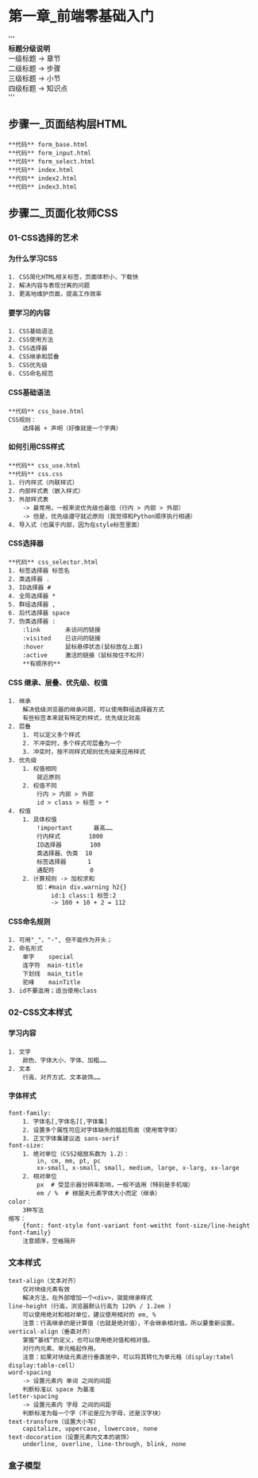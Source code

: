 # 第一章_前端零基础入门

'''  
**标题分级说明**  
    一级标题 -> 章节  
    二级标题 -> 步骤  
    三级标题 -> 小节  
    四级标题 -> 知识点  
'''

## 步骤一_页面结构层HTML
    **代码** form_base.html
    **代码** form_input.html
    **代码** form_select.html
    **代码** index.html
    **代码** index2.html
    **代码** index3.html


## 步骤二_页面化妆师CSS

### 01-CSS选择的艺术
#### 为什么学习CSS
    1. CSS简化HTML相关标签，页面体积小，下载快
    2. 解决内容与表现分离的问题
    3. 更高地维护页面，提高工作效率
#### 要学习的内容
    1. CSS基础语法
    2. CSS使用方法
    3. CSS选择器
    4. CSS继承和层叠
    5. CSS优先级
    6. CSS命名规范
#### CSS基础语法
    **代码** css_base.html
    CSS规则：
        选择器 + 声明（好像就是一个字典）
#### 如何引用CSS样式
    **代码** css_use.html
    **代码** css.css
    1. 行内样式（内联样式）
    2. 内部样式表（嵌入样式）
    3. 外部样式表
        -> 最常用，一般来说优先级也最低（行内 > 内部 > 外部）
        -> 但是，优先级遵守就近原则（我觉得和Python顺序执行相通）
    4. 导入式（也属于内部，因为在style标签里面）
#### CSS选择器
    **代码** css_selector.html
    1. 标签选择器 标签名
    2. 类选择器 .
    3. ID选择器 #
    4. 全局选择器 *
    5. 群组选择器 ,
    6. 后代选择器 space
    7. 伪类选择器 :
        :link       未访问的链接
        :visited    已访问的链接
        :hover      鼠标悬停状态(鼠标放在上面)
        :active     激活的链接（鼠标按住不松开）
        **有顺序的**
#### CSS 继承、层叠、优先级、权值
    1. 继承
        解决低级浏览器的继承问题，可以使用群组选择器方式
        有些标签本来就有特定的样式，优先级比较高
    2. 层叠
        1. 可以定义多个样式
        2. 不冲突时，多个样式可层叠为一个
        3. 冲突时，按不同样式规则优先级来应用样式
    3. 优先级
        1. 权值相同
            就近原则
        2. 权值不同
            行内 > 内部 > 外部
            id > class > 标签 > *
    4. 权值
        1. 具体权值
            !important      最高……
            行内样式        1000
            ID选择器        100
            类选择器、伪类  10
            标签选择器      1
            通配符          0
        2. 计算规则 -> 加权求和
            如：#main div.warning h2{}
                id:1 class:1 标签:2
                -> 100 + 10 + 2 = 112
#### CSS命名规则
    1. 可用"_"、"-", 但不能作为开头；
    2. 命名形式
        单字    special
        连字符  main-title
        下划线  main_title
        驼峰    mainTitle
    3. id不要滥用；适当使用class


### 02-CSS文本样式
#### 学习内容
    1. 文字
        颜色、字体大小、字体、加粗……
    2. 文本
        行高、对齐方式、文本装饰……
#### 字体样式
    font-family:
        1. 字体名[,字体名][,字体集]
        2. 设置多个属性可应对字体缺失的尴尬局面（使用常字体）
        3. 正文字体集建议选 sans-serif
    font-size:
        1. 绝对单位（CSS2缩放系数为 1.2）：
            in, cm, mm, pt, pc
            xx-small, x-small, small, medium, large, x-larg, xx-large
        2. 相对单位
            px  # 受显示器分辨率影响，一般不适用（特别是手机端）
            em / %  # 根据夫元素字体大小而定（继承）
    color：
        3种写法
    缩写：
        {font: font-style font-variant font-weitht font-size/line-height font-family}
        注意顺序，空格隔开
### 文本样式
    text-align（文本对齐）
        仅对块级元素有效
        解决方法，在外部增加一个<div>，就能继承样式
    line-height（行高，浏览器默认行高为 120% / 1.2em )
        可以使用绝对和相对单位，建议使用相对的 em, %
        注意：行高继承的是计算值（也就是绝对值），不会继承相对值。所以要重新设置。
    vertical-align（垂直对齐）
        掌握“基线”的定义，也可以使用绝对值和相对值。
        对行内元素、单元格起作用。
        注意：如果对块级元素进行垂直居中，可以将其转化为单元格（display:tabel display:table-cell）
    word-spacing
        -> 设置元素内 单词 之间的间距
        判断标准以 space 为基准
    letter-spacing
        -> 设置元素内 字母 之间的间距
        判断标准为每一个字（不论是应为字母，还是汉字块）
    text-transform（设置大小写）
        capitalize, uppercase, lowercase, none
    text-docoration（设置元素内文本的装饰）
        underline, overline, line-through, blink, none
### 盒子模型
    
